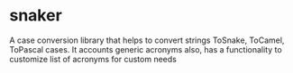 # snaker

A case conversion library that helps to convert strings ToSnake, ToCamel, ToPascal cases.
It accounts generic acronyms also, has a functionality to customize list of acronyms for custom needs
